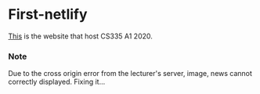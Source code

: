 # First-netlify
[This](https://keen-panini-16d119.netlify.app/) is the website that host CS335 A1 2020. 

### Note
Due to the cross origin error from the lecturer's server, image, news cannot correctly displayed. Fixing it...
